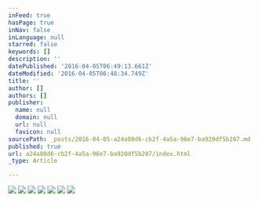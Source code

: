 ```yaml
---
inFeed: true
hasPage: true
inNav: false
inLanguage: null
starred: false
keywords: []
description: ''
datePublished: '2016-04-05T06:49:13.661Z'
dateModified: '2016-04-05T06:48:34.749Z'
title: ''
author: []
authors: []
publisher:
  name: null
  domain: null
  url: null
  favicon: null
sourcePath: _posts/2016-04-05-a24a80d6-cb2f-4a5a-96e7-ba920df5b207.md
published: true
url: a24a80d6-cb2f-4a5a-96e7-ba920df5b207/index.html
_type: Article

---
```

![](https://the-grid-user-content.s3-us-west-2.amazonaws.com/197a5d03-eaed-4a95-a803-ba9fd22360c4.jpg)
![](https://the-grid-user-content.s3-us-west-2.amazonaws.com/0e3f9adb-caee-48b8-a811-c4c96ddb7899.jpg)
![](https://the-grid-user-content.s3-us-west-2.amazonaws.com/f8b0e70a-1dc0-45a1-bb39-fe95e1a6b95a.jpg)
![](https://the-grid-user-content.s3-us-west-2.amazonaws.com/4b395060-c05d-4dad-b1a5-12e55a42a073.jpg)
![](https://the-grid-user-content.s3-us-west-2.amazonaws.com/caa13aa0-331f-42e8-9435-8887e5037f18.jpg)
![](https://the-grid-user-content.s3-us-west-2.amazonaws.com/de87f06f-2409-4de0-9ada-1763b263bdda.jpg)
![](https://the-grid-user-content.s3-us-west-2.amazonaws.com/11a11012-d415-4c61-bc2e-812b27ec8097.jpg)